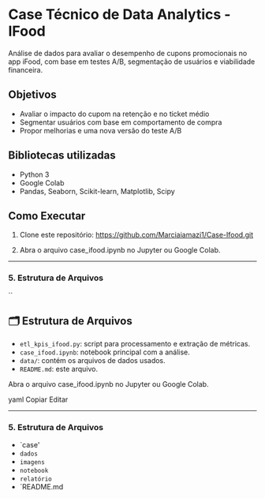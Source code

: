# Case Técnico de Data Analytics - IFood

Análise de dados para avaliar o desempenho de cupons promocionais no app iFood, com base em testes A/B, segmentação de usuários e viabilidade financeira.


##  Objetivos
- Avaliar o impacto do cupom na retenção e no ticket médio
- Segmentar usuários com base em comportamento de compra
- Propor melhorias e uma nova versão do teste A/B

##  Bibliotecas utilizadas
- Python 3
- Google Colab
- Pandas, Seaborn, Scikit-learn, Matplotlib, Scipy

##  Como Executar
1. Clone este repositório:
 https://github.com/Marciaiamazi1/Case-Ifood.git

2. Abra o arquivo case_ifood.ipynb no Jupyter ou Google Colab.

---

### 5. **Estrutura de Arquivos**


``
## 🗂️ Estrutura de Arquivos

- `etl_kpis_ifood.py`: script para processamento e extração de métricas.
- `case_ifood.ipynb`: notebook principal com a análise.
- `data/`: contém os arquivos de dados usados.
- `README.md`: este arquivo.


Abra o arquivo case_ifood.ipynb no Jupyter ou Google Colab.

yaml
Copiar
Editar

---

### 5. **Estrutura de Arquivos**

- `case'
- `dados`
- `imagens`
- `notebook`
- `relatório`
- `README.md



